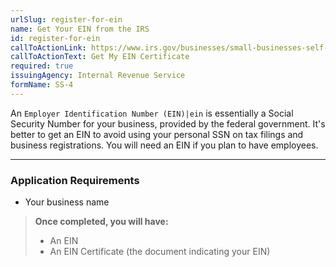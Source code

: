 ```yaml
---
urlSlug: register-for-ein
name: Get Your EIN from the IRS
id: register-for-ein
callToActionLink: https://www.irs.gov/businesses/small-businesses-self-employed/apply-for-an-employer-identification-number-ein-online
callToActionText: Get My EIN Certificate
required: true
issuingAgency: Internal Revenue Service
formName: SS-4
---
```

An `Employer Identification Number (EIN)|ein` is essentially a Social Security Number for your business, provided by the federal government. It's better to get an EIN to avoid using your personal SSN on tax filings and business registrations. You will need an EIN if you plan to have employees.

---
### Application Requirements

* Your business name

>**Once completed, you will have:**
>
>* An EIN
>* An EIN Certificate (the document indicating your EIN)
